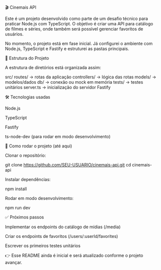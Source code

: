 🎬 Cinemais API

Este é um projeto desenvolvido como parte de um desafio técnico para praticar Node.js com TypeScript.
O objetivo é criar uma API para catálogo de filmes e séries, onde também será possível gerenciar favoritos de usuários.

No momento, o projeto está em fase inicial. Já configurei o ambiente com Node.js, TypeScript e Fastify e estruturei as pastas principais.

📂 Estrutura do Projeto

A estrutura de diretórios está organizada assim:

src/
  routes/        -> rotas da aplicação
  controllers/   -> lógica das rotas
  models/        -> modelos/dados
  db/            -> conexão ou mock em memória
  tests/         -> testes unitários
  server.ts      -> inicialização do servidor Fastify

🛠️ Tecnologias usadas

Node.js

TypeScript

Fastify

ts-node-dev (para rodar em modo desenvolvimento)

🚀 Como rodar o projeto (até aqui)

Clonar o repositório:

git clone https://github.com/SEU-USUARIO/cinemais-api.git
cd cinemais-api


Instalar dependências:

npm install


Rodar em modo desenvolvimento:

npm run dev

✅ Próximos passos

Implementar os endpoints do catálogo de mídias (/media)

Criar os endpoints de favoritos (/users/:userId/favorites)

Escrever os primeiros testes unitários

👉 Esse README ainda é inicial e será atualizado conforme o projeto avançar.